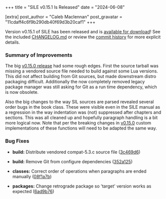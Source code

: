 +++
title = "SILE v0.15.1 Is Released"
date = "2024-06-08"

[extra]
post_author = "Caleb Maclennan"
post_gravatar = "11cdaff4c6f9b290db40f69d3b20caf1"
+++

Version v0.15.1 of SILE has been released and is [available for download][release]!
See the included [CHANGELOG.md][changelog] or review the [commit history][commits] for more explicit details.

### Summary of Improvements


The big [v0.15.0 release][v0.15.0] had some rough edges.
First the source tarball was missing a vendored source file needed to build against some Lua versions.
This did not affect building from Git sources, but made downstream distro packaging difficult.
Additionally the now completely removed legacy package manager was still asking for Git as a run time dependency, which is now obsolete.

Also the big changes to the way SIL sources are parsed revealed several order bugs in the book class.
These were visible even in the SILE manual as a regression in the way indentation was (not) suppressed after chapters and sections.
This was all cleaned up and hopefully paragraph handling is a bit more logical now.
Note that per the breaking changes in [v0.15.0][] custom implementations of these functions will need to be adapted the same way.

### Bug Fixes

* **build:** Distribute vendored compat-5.3.c source file ([3c469d6](https://github.com/sile-typesetter/sile/commit/3c469d680b1f0ac78c340c65bf2693431569ee39))
* **build:** Remove Git from configure dependencies ([352a125](https://github.com/sile-typesetter/sile/commit/352a125e7dd2d63abc854c456bee1ed1e97a5e38))
* **classes:** Correct order of operations when paragraphs are ended manually ([08f1a7b](https://github.com/sile-typesetter/sile/commit/08f1a7ba8284ec571ea47c537257f0a1a93c6704))
* **packages:** Change retrograde package so 'target' version works as expected ([6ad9b76](https://github.com/sile-typesetter/sile/commit/6ad9b762c6cdd2f164c7e343c8a5b3ebbf13d717))


  [release]: https://github.com/sile-typesetter/sile/releases/tag/v0.15.1
  [changelog]: https://github.com/sile-typesetter/sile/blob/master/CHANGELOG.md
  [commits]: https://github.com/sile-typesetter/sile/compare/v0.15.0...v0.15.1
  [v0.15.0]: @/blog/release-v0.15.0.md

